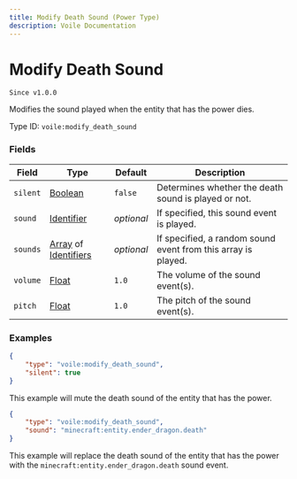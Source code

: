```yaml
---
title: Modify Death Sound (Power Type)
description: Voile Documentation
---
```


# Modify Death Sound

`Since v1.0.0`

Modifies the sound played when the entity that has the power dies.

Type ID: `voile:modify_death_sound`

### Fields

Field | Type | Default | Description
------|------|---------|------------
`silent` | [Boolean](https://origins.readthedocs.io/en/latest/types/data_types/boolean/) | `false` | Determines whether the death sound is played or not.
`sound` | [Identifier](https://origins.readthedocs.io/en/latest/types/data_types/identifier/) | *optional* | If specified, this sound event is played.
`sounds` | [Array](https://origins.readthedocs.io/en/latest/types/data_types/array/) of [Identifiers](https://origins.readthedocs.io/en/latest/types/data_types/identifier/) | *optional* | If specified, a random sound event from this array is played.
`volume` | [Float](https://origins.readthedocs.io/en/latest/types/data_types/float/) | `1.0` | The volume of the sound event(s).
`pitch` | [Float](https://origins.readthedocs.io/en/latest/types/data_types/float/) | `1.0` | The pitch of the sound event(s).

### Examples

```json
{
    "type": "voile:modify_death_sound",
    "silent": true
}
```

This example will mute the death sound of the entity that has the power.

```json
{
    "type": "voile:modify_death_sound",
    "sound": "minecraft:entity.ender_dragon.death"
}
```

This example will replace the death sound of the entity that has the power with the `minecraft:entity.ender_dragon.death` sound event.